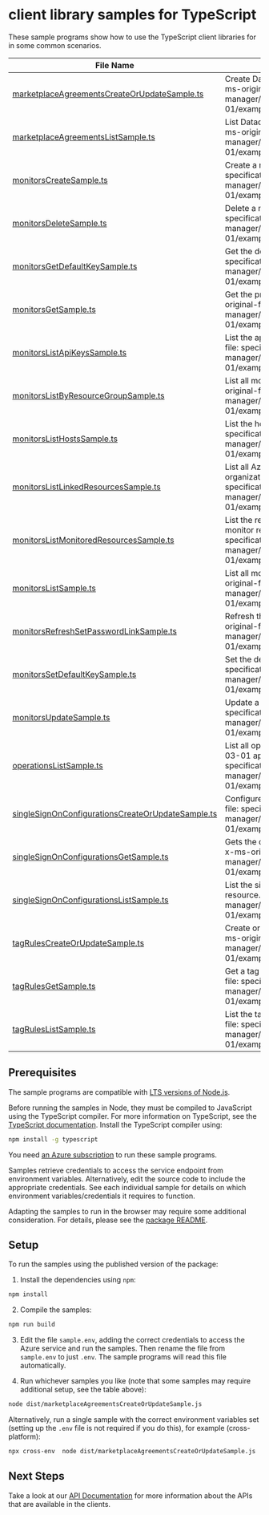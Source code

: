 # client library samples for TypeScript

These sample programs show how to use the TypeScript client libraries for in some common scenarios.

| **File Name**                                                                                       | **Description**                                                                                                                                                                                                                |
| --------------------------------------------------------------------------------------------------- | ------------------------------------------------------------------------------------------------------------------------------------------------------------------------------------------------------------------------------ |
| [marketplaceAgreementsCreateOrUpdateSample.ts][marketplaceagreementscreateorupdatesample]           | Create Datadog marketplace agreement in the subscription. x-ms-original-file: specification/datadog/resource-manager/Microsoft.Datadog/stable/2021-03-01/examples/MarketplaceAgreements_Create.json                            |
| [marketplaceAgreementsListSample.ts][marketplaceagreementslistsample]                               | List Datadog marketplace agreements in the subscription. x-ms-original-file: specification/datadog/resource-manager/Microsoft.Datadog/stable/2021-03-01/examples/MarketplaceAgreements_List.json                               |
| [monitorsCreateSample.ts][monitorscreatesample]                                                     | Create a monitor resource. x-ms-original-file: specification/datadog/resource-manager/Microsoft.Datadog/stable/2021-03-01/examples/Monitors_Create.json                                                                        |
| [monitorsDeleteSample.ts][monitorsdeletesample]                                                     | Delete a monitor resource. x-ms-original-file: specification/datadog/resource-manager/Microsoft.Datadog/stable/2021-03-01/examples/Monitors_Delete.json                                                                        |
| [monitorsGetDefaultKeySample.ts][monitorsgetdefaultkeysample]                                       | Get the default api key. x-ms-original-file: specification/datadog/resource-manager/Microsoft.Datadog/stable/2021-03-01/examples/ApiKeys_GetDefaultKey.json                                                                    |
| [monitorsGetSample.ts][monitorsgetsample]                                                           | Get the properties of a specific monitor resource. x-ms-original-file: specification/datadog/resource-manager/Microsoft.Datadog/stable/2021-03-01/examples/Monitors_Get.json                                                   |
| [monitorsListApiKeysSample.ts][monitorslistapikeyssample]                                           | List the api keys for a given monitor resource. x-ms-original-file: specification/datadog/resource-manager/Microsoft.Datadog/stable/2021-03-01/examples/ApiKeys_List.json                                                      |
| [monitorsListByResourceGroupSample.ts][monitorslistbyresourcegroupsample]                           | List all monitors under the specified resource group. x-ms-original-file: specification/datadog/resource-manager/Microsoft.Datadog/stable/2021-03-01/examples/Monitors_ListByResourceGroup.json                                |
| [monitorsListHostsSample.ts][monitorslisthostssample]                                               | List the hosts for a given monitor resource. x-ms-original-file: specification/datadog/resource-manager/Microsoft.Datadog/stable/2021-03-01/examples/Hosts_List.json                                                           |
| [monitorsListLinkedResourcesSample.ts][monitorslistlinkedresourcessample]                           | List all Azure resources associated to the same Datadog organization as the target resource. x-ms-original-file: specification/datadog/resource-manager/Microsoft.Datadog/stable/2021-03-01/examples/LinkedResources_List.json |
| [monitorsListMonitoredResourcesSample.ts][monitorslistmonitoredresourcessample]                     | List the resources currently being monitored by the Datadog monitor resource. x-ms-original-file: specification/datadog/resource-manager/Microsoft.Datadog/stable/2021-03-01/examples/MonitoredResources_List.json             |
| [monitorsListSample.ts][monitorslistsample]                                                         | List all monitors under the specified subscription. x-ms-original-file: specification/datadog/resource-manager/Microsoft.Datadog/stable/2021-03-01/examples/Monitors_List.json                                                 |
| [monitorsRefreshSetPasswordLinkSample.ts][monitorsrefreshsetpasswordlinksample]                     | Refresh the set password link and return a latest one. x-ms-original-file: specification/datadog/resource-manager/Microsoft.Datadog/stable/2021-03-01/examples/RefreshSetPassword_Get.json                                     |
| [monitorsSetDefaultKeySample.ts][monitorssetdefaultkeysample]                                       | Set the default api key. x-ms-original-file: specification/datadog/resource-manager/Microsoft.Datadog/stable/2021-03-01/examples/ApiKeys_SetDefaultKey.json                                                                    |
| [monitorsUpdateSample.ts][monitorsupdatesample]                                                     | Update a monitor resource. x-ms-original-file: specification/datadog/resource-manager/Microsoft.Datadog/stable/2021-03-01/examples/Monitors_Update.json                                                                        |
| [operationsListSample.ts][operationslistsample]                                                     | List all operations provided by Microsoft.Datadog for the 2021-03-01 api version. x-ms-original-file: specification/datadog/resource-manager/Microsoft.Datadog/stable/2021-03-01/examples/Operations_List.json                 |
| [singleSignOnConfigurationsCreateOrUpdateSample.ts][singlesignonconfigurationscreateorupdatesample] | Configures single-sign-on for this resource. x-ms-original-file: specification/datadog/resource-manager/Microsoft.Datadog/stable/2021-03-01/examples/SingleSignOnConfigurations_CreateOrUpdate.json                            |
| [singleSignOnConfigurationsGetSample.ts][singlesignonconfigurationsgetsample]                       | Gets the datadog single sign-on resource for the given Monitor. x-ms-original-file: specification/datadog/resource-manager/Microsoft.Datadog/stable/2021-03-01/examples/SingleSignOnConfigurations_Get.json                    |
| [singleSignOnConfigurationsListSample.ts][singlesignonconfigurationslistsample]                     | List the single sign-on configurations for a given monitor resource. x-ms-original-file: specification/datadog/resource-manager/Microsoft.Datadog/stable/2021-03-01/examples/SingleSignOnConfigurations_List.json              |
| [tagRulesCreateOrUpdateSample.ts][tagrulescreateorupdatesample]                                     | Create or update a tag rule set for a given monitor resource. x-ms-original-file: specification/datadog/resource-manager/Microsoft.Datadog/stable/2021-03-01/examples/TagRules_CreateOrUpdate.json                             |
| [tagRulesGetSample.ts][tagrulesgetsample]                                                           | Get a tag rule set for a given monitor resource. x-ms-original-file: specification/datadog/resource-manager/Microsoft.Datadog/stable/2021-03-01/examples/TagRules_Get.json                                                     |
| [tagRulesListSample.ts][tagruleslistsample]                                                         | List the tag rules for a given monitor resource. x-ms-original-file: specification/datadog/resource-manager/Microsoft.Datadog/stable/2021-03-01/examples/TagRules_List.json                                                    |

## Prerequisites

The sample programs are compatible with [LTS versions of Node.js](https://nodejs.org/about/releases/).

Before running the samples in Node, they must be compiled to JavaScript using the TypeScript compiler. For more information on TypeScript, see the [TypeScript documentation][typescript]. Install the TypeScript compiler using:

```bash
npm install -g typescript
```

You need [an Azure subscription][freesub] to run these sample programs.

Samples retrieve credentials to access the service endpoint from environment variables. Alternatively, edit the source code to include the appropriate credentials. See each individual sample for details on which environment variables/credentials it requires to function.

Adapting the samples to run in the browser may require some additional consideration. For details, please see the [package README][package].

## Setup

To run the samples using the published version of the package:

1. Install the dependencies using `npm`:

```bash
npm install
```

2. Compile the samples:

```bash
npm run build
```

3. Edit the file `sample.env`, adding the correct credentials to access the Azure service and run the samples. Then rename the file from `sample.env` to just `.env`. The sample programs will read this file automatically.

4. Run whichever samples you like (note that some samples may require additional setup, see the table above):

```bash
node dist/marketplaceAgreementsCreateOrUpdateSample.js
```

Alternatively, run a single sample with the correct environment variables set (setting up the `.env` file is not required if you do this), for example (cross-platform):

```bash
npx cross-env  node dist/marketplaceAgreementsCreateOrUpdateSample.js
```

## Next Steps

Take a look at our [API Documentation][apiref] for more information about the APIs that are available in the clients.

[marketplaceagreementscreateorupdatesample]: https://github.com/Azure/azure-sdk-for-js/blob/main/sdk/datadog/arm-datadog/samples/v3/typescript/src/marketplaceAgreementsCreateOrUpdateSample.ts
[marketplaceagreementslistsample]: https://github.com/Azure/azure-sdk-for-js/blob/main/sdk/datadog/arm-datadog/samples/v3/typescript/src/marketplaceAgreementsListSample.ts
[monitorscreatesample]: https://github.com/Azure/azure-sdk-for-js/blob/main/sdk/datadog/arm-datadog/samples/v3/typescript/src/monitorsCreateSample.ts
[monitorsdeletesample]: https://github.com/Azure/azure-sdk-for-js/blob/main/sdk/datadog/arm-datadog/samples/v3/typescript/src/monitorsDeleteSample.ts
[monitorsgetdefaultkeysample]: https://github.com/Azure/azure-sdk-for-js/blob/main/sdk/datadog/arm-datadog/samples/v3/typescript/src/monitorsGetDefaultKeySample.ts
[monitorsgetsample]: https://github.com/Azure/azure-sdk-for-js/blob/main/sdk/datadog/arm-datadog/samples/v3/typescript/src/monitorsGetSample.ts
[monitorslistapikeyssample]: https://github.com/Azure/azure-sdk-for-js/blob/main/sdk/datadog/arm-datadog/samples/v3/typescript/src/monitorsListApiKeysSample.ts
[monitorslistbyresourcegroupsample]: https://github.com/Azure/azure-sdk-for-js/blob/main/sdk/datadog/arm-datadog/samples/v3/typescript/src/monitorsListByResourceGroupSample.ts
[monitorslisthostssample]: https://github.com/Azure/azure-sdk-for-js/blob/main/sdk/datadog/arm-datadog/samples/v3/typescript/src/monitorsListHostsSample.ts
[monitorslistlinkedresourcessample]: https://github.com/Azure/azure-sdk-for-js/blob/main/sdk/datadog/arm-datadog/samples/v3/typescript/src/monitorsListLinkedResourcesSample.ts
[monitorslistmonitoredresourcessample]: https://github.com/Azure/azure-sdk-for-js/blob/main/sdk/datadog/arm-datadog/samples/v3/typescript/src/monitorsListMonitoredResourcesSample.ts
[monitorslistsample]: https://github.com/Azure/azure-sdk-for-js/blob/main/sdk/datadog/arm-datadog/samples/v3/typescript/src/monitorsListSample.ts
[monitorsrefreshsetpasswordlinksample]: https://github.com/Azure/azure-sdk-for-js/blob/main/sdk/datadog/arm-datadog/samples/v3/typescript/src/monitorsRefreshSetPasswordLinkSample.ts
[monitorssetdefaultkeysample]: https://github.com/Azure/azure-sdk-for-js/blob/main/sdk/datadog/arm-datadog/samples/v3/typescript/src/monitorsSetDefaultKeySample.ts
[monitorsupdatesample]: https://github.com/Azure/azure-sdk-for-js/blob/main/sdk/datadog/arm-datadog/samples/v3/typescript/src/monitorsUpdateSample.ts
[operationslistsample]: https://github.com/Azure/azure-sdk-for-js/blob/main/sdk/datadog/arm-datadog/samples/v3/typescript/src/operationsListSample.ts
[singlesignonconfigurationscreateorupdatesample]: https://github.com/Azure/azure-sdk-for-js/blob/main/sdk/datadog/arm-datadog/samples/v3/typescript/src/singleSignOnConfigurationsCreateOrUpdateSample.ts
[singlesignonconfigurationsgetsample]: https://github.com/Azure/azure-sdk-for-js/blob/main/sdk/datadog/arm-datadog/samples/v3/typescript/src/singleSignOnConfigurationsGetSample.ts
[singlesignonconfigurationslistsample]: https://github.com/Azure/azure-sdk-for-js/blob/main/sdk/datadog/arm-datadog/samples/v3/typescript/src/singleSignOnConfigurationsListSample.ts
[tagrulescreateorupdatesample]: https://github.com/Azure/azure-sdk-for-js/blob/main/sdk/datadog/arm-datadog/samples/v3/typescript/src/tagRulesCreateOrUpdateSample.ts
[tagrulesgetsample]: https://github.com/Azure/azure-sdk-for-js/blob/main/sdk/datadog/arm-datadog/samples/v3/typescript/src/tagRulesGetSample.ts
[tagruleslistsample]: https://github.com/Azure/azure-sdk-for-js/blob/main/sdk/datadog/arm-datadog/samples/v3/typescript/src/tagRulesListSample.ts
[apiref]: https://docs.microsoft.com/javascript/api/@azure/arm-datadog?view=azure-node-preview
[freesub]: https://azure.microsoft.com/free/
[package]: https://github.com/Azure/azure-sdk-for-js/tree/main/sdk/datadog/arm-datadog/README.md
[typescript]: https://www.typescriptlang.org/docs/home.html
